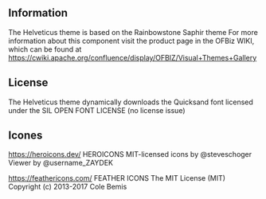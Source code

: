 ## Information
The Helveticus theme is based on the Rainbowstone Saphir theme
For more information about this component visit the product page in the OFBiz WIKI, 
which can be found at https://cwiki.apache.org/confluence/display/OFBIZ/Visual+Themes+Gallery

## License
The Helveticus theme dynamically downloads the Quicksand font licensed under the SIL OPEN FONT LICENSE (no license issue)

## Icones 
https://heroicons.dev/
HEROICONS
MIT-licensed icons by @steveschoger
Viewer by @username_ZAYDEK

https://feathericons.com/
FEATHER ICONS
The MIT License (MIT)
Copyright (c) 2013-2017 Cole Bemis
